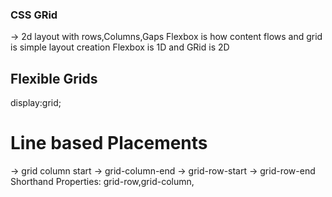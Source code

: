 ### CSS GRid
-> 2d layout with rows,Columns,Gaps
Flexbox is how content flows and grid is simple layout creation
Flexbox is 1D and GRid is 2D

## Flexible Grids

display:grid;

# Line based Placements

-> grid column start
-> grid-column-end
-> grid-row-start
-> grid-row-end
Shorthand Properties: grid-row,grid-column,
